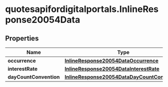 # quotesapifordigitalportals.InlineResponse20054Data

## Properties

Name | Type | Description | Notes
------------ | ------------- | ------------- | -------------
**occurrence** | [**InlineResponse20054DataOccurrence**](InlineResponse20054DataOccurrence.md) |  | [optional] 
**interestRate** | [**InlineResponse20054DataInterestRate**](InlineResponse20054DataInterestRate.md) |  | [optional] 
**dayCountConvention** | [**InlineResponse20054DataDayCountConvention**](InlineResponse20054DataDayCountConvention.md) |  | [optional] 


